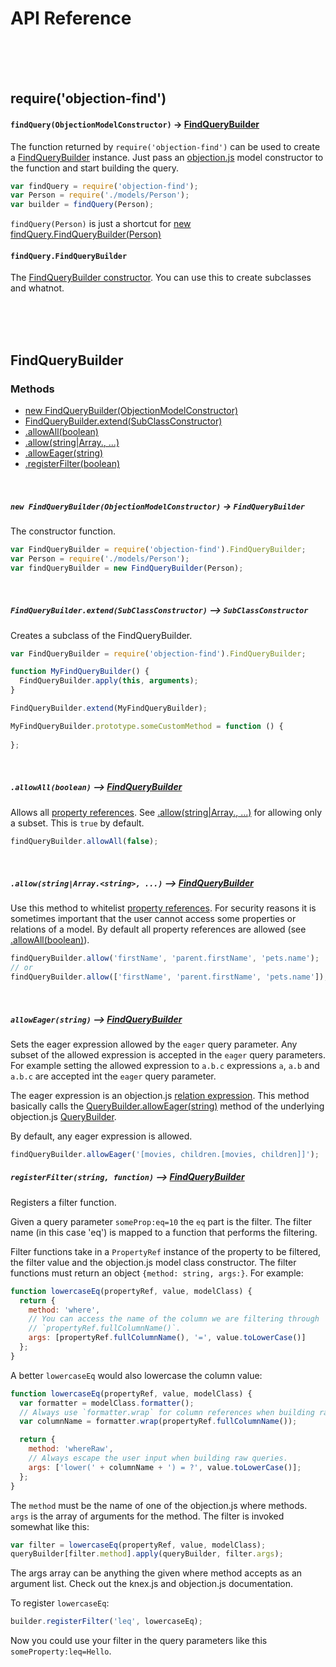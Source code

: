 # API Reference

<br>
<br>
<br>

## require('objection-find')

#### `findQuery(ObjectionModelConstructor)` -> [FindQueryBuilder](#findquerybuilder)

The function returned by `require('objection-find')` can be used to create a [FindQueryBuilder](#findquerybuilder)
instance. Just pass an [objection.js](https://github.com/Vincit/objection.js/) model constructor to the function 
and start building the query. 

```js
var findQuery = require('objection-find');
var Person = require('./models/Person');
var builder = findQuery(Person);
```

`findQuery(Person)` is just a shortcut for [new findQuery.FindQueryBuilder(Person)](#new-findquerybuilderobjectionmodelconstructor---findquerybuilder)

#### `findQuery.FindQueryBuilder`

The [FindQueryBuilder constructor](#new-findquerybuilderobjectionmodelconstructor---findquerybuilder). 
You can use this to create subclasses and whatnot.

<br>
<br>
<br>

## FindQueryBuilder

### Methods

 - [new FindQueryBuilder(ObjectionModelConstructor)](#new-findquerybuilderobjectionmodelconstructor---findquerybuilder)
 - [FindQueryBuilder.extend(SubClassConstructor)](#findquerybuilderextendsubclassconstructor----subclassconstructor)
 - [.allowAll(boolean)](#allowallboolean----findquerybuilder)
 - [.allow(string|Array.<string>, ...)](#allowstringarraystring-----findquerybuilder)
 - [.allowEager(string)](#alloweagerstring----findquerybuilder)
 - [.registerFilter(boolean)](#registerfilterstring-function----findquerybuilder)
 
<br>

##### `new FindQueryBuilder(ObjectionModelConstructor)` -> `FindQueryBuilder`

The constructor function.

```js
var FindQueryBuilder = require('objection-find').FindQueryBuilder;
var Person = require('./models/Person');
var findQueryBuilder = new FindQueryBuilder(Person);
```

<br>

##### `FindQueryBuilder.extend(SubClassConstructor)` --> `SubClassConstructor`

Creates a subclass of the FindQueryBuilder.

```js
var FindQueryBuilder = require('objection-find').FindQueryBuilder;

function MyFindQueryBuilder() {
  FindQueryBuilder.apply(this, arguments);
}

FindQueryBuilder.extend(MyFindQueryBuilder);

MyFindQueryBuilder.prototype.someCustomMethod = function () {
  
};
```

<br>

##### `.allowAll(boolean)` --> [FindQueryBuilder](#findquerybuilder)

Allows all [property references](https://github.com/Vincit/objection-find#query-parameters). See 
[.allow(string|Array.<string>, ...)]() for allowing only a subset. This is `true` by default.

```js
findQueryBuilder.allowAll(false);
```

<br>

##### `.allow(string|Array.<string>, ...)` --> [FindQueryBuilder](#findquerybuilder)

Use this method to whitelist [property references](https://github.com/Vincit/objection-find#query-parameters).
For security reasons it is sometimes important that the user cannot access some properties or relations of a
model. By default all property references are allowed 
(see [.allowAll(boolean)](#allowallboolean----findquerybuilder)).

```js
findQueryBuilder.allow('firstName', 'parent.firstName', 'pets.name');
// or
findQueryBuilder.allow(['firstName', 'parent.firstName', 'pets.name']);
```

<br>

##### `allowEager(string)` --> [FindQueryBuilder](#findquerybuilder)

Sets the eager expression allowed by the `eager` query parameter. Any subset of the allowed expression is accepted 
in the `eager` query parameters. For example setting the allowed expression to `a.b.c` expressions `a`, `a.b` and
`a.b.c` are accepted int the `eager` query parameter.

The eager expression is an objection.js 
[relation expression](http://vincit.github.io/objection.js/RelationExpression.html). This method basically calls 
the [QueryBuilder.allowEager(string)](http://vincit.github.io/objection.js/QueryBuilder.html#allowEager) method 
of the underlying objection.js [QueryBuilder](http://vincit.github.io/objection.js/QueryBuilder.html).

By default, any eager expression is allowed.

```js
findQueryBuilder.allowEager('[movies, children.[movies, children]]');
```

##### `registerFilter(string, function)` --> [FindQueryBuilder](#findquerybuilder)

Registers a filter function.

Given a query parameter `someProp:eq=10` the `eq` part is the filter. The filter name (in this case 'eq') is mapped
to a function that performs the filtering.

Filter functions take in a `PropertyRef` instance of the property to be filtered,
the filter value and the objection.js model class constructor. The filter functions
must return an object `{method: string, args:}`. For example:

```js
function lowercaseEq(propertyRef, value, modelClass) {
  return {
    method: 'where',
    // You can access the name of the column we are filtering through
    // `propertyRef.fullColumnName()`.
    args: [propertyRef.fullColumnName(), '=', value.toLowerCase()]
  };
}
```

A better `lowercaseEq` would also lowercase the column value:

```js
function lowercaseEq(propertyRef, value, modelClass) {
  var formatter = modelClass.formatter();
  // Always use `formatter.wrap` for column references when building raw queries.
  var columnName = formatter.wrap(propertyRef.fullColumnName());

  return {
    method: 'whereRaw',
    // Always escape the user input when building raw queries.
    args: ['lower(' + columnName + ') = ?', value.toLowerCase()];
  };
}
```

The `method` must be the name of one of the objection.js where methods. `args` is the array
of arguments for the method. The filter is invoked somewhat like this:

```js
var filter = lowercaseEq(propertyRef, value, modelClass);
queryBuilder[filter.method].apply(queryBuilder, filter.args);
```

The args array can be anything the given where method accepts as an argument list. Check
out the knex.js and objection.js documentation.

To register `lowercaseEq`:

```js
builder.registerFilter('leq', lowercaseEq);
```

Now you could use your filter in the query parameters like this `someProperty:leq=Hello`.
